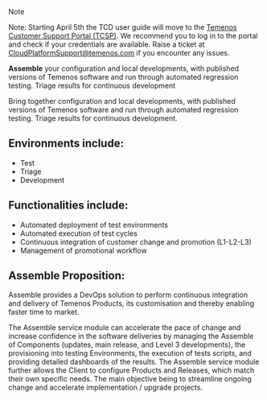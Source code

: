 > [!Note]
> Note: Starting April 5th the TCD user guide will move to the [Temenos Customer Support Portal (TCSP)](https://tcsp.temenos.com/TCD/Modules/TemenosContinuousDeployment/Overview/Overview.htm). We recommend you to log in to the portal and check if your credentials are available. Raise a ticket at [CloudPlatformSupport@temenos.com](CloudPlatformSupport@temenos.com) if you encounter any issues.

**Assemble** your configuration and local developments, with published versions of Temenos software and run through automated regression testing. Triage results for continuous development

Bring together configuration and local developments, with published versions of Temenos software and run through automated regression testing. Triage results for continuous development.

## Environments include: ##

- Test 
- Triage
- Development

## Functionalities include:  ##

- Automated deployment of test environments
- Automated execution of test cycles
- Continuous integration of customer change and promotion (L1-L2-L3)
- Management of promotional workflow

## Assemble Proposition: ##

Assemble provides a DevOps solution to perform continuous integration and delivery of Temenos Products, its customisation and thereby enabling faster time to market.

The Assemble service module can accelerate the pace of change and increase confidence in the software deliveries by managing the Assemble of Components (updates, main release, and Level 3 developments), the provisioning into testing Environments, the execution of tests scripts, and providing detailed dashboards of the results. The Assemble service module further allows the Client to configure Products and Releases, which match their own specific needs. The main objective being to streamline ongoing change and accelerate implementation / upgrade projects.






